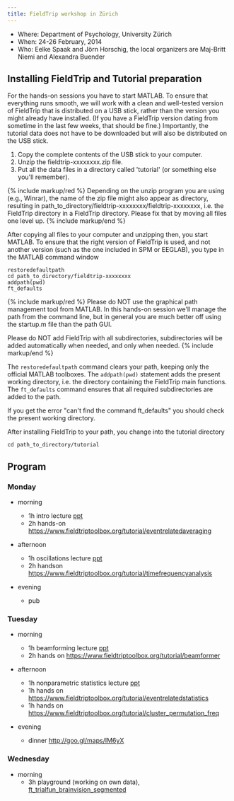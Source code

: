 ```yaml
---
title: FieldTrip workshop in Zürich
---
```


- Where: Department of Psychology, University Zürich
- When: 24-26 February, 2014
- Who: Eelke Spaak and Jörn Horschig, the local organizers are Maj-Britt Niemi and Alexandra Buender

## Installing FieldTrip and Tutorial preparation

For the hands-on sessions you have to start MATLAB. To ensure that everything runs smooth, we will work with a clean and well-tested version of FieldTrip that is distributed on a USB stick, rather than the version you might already have installed. (If you have a FieldTrip version dating from sometime in the last few weeks, that should be fine.) Importantly, the tutorial data does not have to be downloaded but will also be distributed on the USB stick.

1.  Copy the complete contents of the USB stick to your computer.
2.  Unzip the fieldtrip-xxxxxxxx.zip file.
3.  Put all the data files in a directory called 'tutorial' (or something else you'll remember).

{% include markup/red %}
Depending on the unzip program you are using (e.g., Winrar), the name of the zip file might also appear as directory, resulting in path_to_directory/fieldtrip-xxxxxxxx/fieldtrip-xxxxxxxx, i.e. the FieldTrip directory in a FieldTrip directory. Please fix that by moving all files one level up.
{% include markup/end %}

After copying all files to your computer and unzipping then, you start MATLAB. To ensure that the right version of FieldTrip is used, and not another version (such as the one included in SPM or EEGLAB), you type in the MATLAB command window

    restoredefaultpath
    cd path_to_directory/fieldtrip-xxxxxxxx
    addpath(pwd)
    ft_defaults

{% include markup/red %}
Please do NOT use the graphical path management tool from MATLAB. In this hands-on session we'll manage the path from the command line, but in general you are much better off using the startup.m file than the path GUI.

Please do NOT add FieldTrip with all subdirectories, subdirectories will be added automatically when needed, and only when needed.
{% include markup/end %}

The `restoredefaultpath` command clears your path, keeping only the official MATLAB toolboxes. The `addpath(pwd)` statement adds the present working directory, i.e. the directory containing the FieldTrip main functions. The `ft_defaults` command ensures that all required subdirectories are added to the path.

If you get the error "can't find the command ft_defaults" you should check the present working directory.

After installing FieldTrip to your path, you change into the tutorial directory

    cd path_to_directory/tutorial

## Program

### Monday

- morning

  - 1h intro lecture [ppt](https://db.tt/wNf4lyNH)
  - 2h hands-on <https://www.fieldtriptoolbox.org/tutorial/eventrelatedaveraging>

- afternoon

  - 1h oscillations lecture [ppt](https://db.tt/IRxD9rDb)
  - 2h handson <https://www.fieldtriptoolbox.org/tutorial/timefrequencyanalysis>

- evening
  - pub

### Tuesday

- morning

  - 1h beamforming lecture [ppt](https://db.tt/kR4N2pSp)
  - 2h hands on <https://www.fieldtriptoolbox.org/tutorial/beamformer>

- afternoon

  - 1h nonparametric statistics lecture [ppt](https://db.tt/x9E0jmDG)
  - 1h hands on <https://www.fieldtriptoolbox.org/tutorial/eventrelatedstatistics>
  - 1h hands on <https://www.fieldtriptoolbox.org/tutorial/cluster_permutation_freq>

- evening
  - dinner <http://goo.gl/maps/IM6yX>

### Wednesday

- morning
  - 3h playground (working on own data), [ft_trialfun_brainvision_segmented](https://db.tt/rn7mS2Lu)
